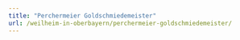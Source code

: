 ```yaml
---
title: "Perchermeier Goldschmiedemeister"
url: /weilheim-in-oberbayern/perchermeier-goldschmiedemeister/
---
```

